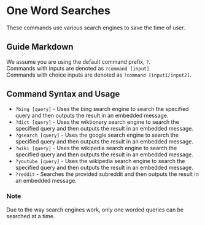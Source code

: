 # One Word Searches
These commands use various search engines to save the time of user.

## Guide Markdown
We assume you are using the default command prefix, `?`.  
Commands with inputs are denoted as `?command [input]`.  
Commands with choice inputs are denoted as `?command [input1/input2]`.

## Command Syntax and Usage
* `?bing [query]` - Uses the bing search engine to search the specified query and then outputs the result in an embedded message.  
* `?dict [query]` - Uses the wiktionary search engine to search the specified query and then outputs the result in an embedded message.  
* `?gsearch [query]` - Uses the google search engine to search the specified query and then outputs the result in an embedded message.  
* `?wiki [query]` - Uses the wikipedia search engine to search the specified query and then outputs the result in an embedded message.  
* `?youtube [query]` - Uses the wikipedia search engine to search the specified query and then outputs the result in an embedded message. 
* `?reddit` - Searches the provided subreddit and then outputs the result in an embedded message. 

### Note
Due to the way search engines work, only one worded queries can be searched at a time.
